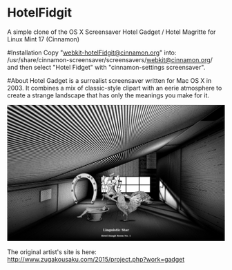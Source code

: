 # HotelFidgit
A simple clone of the OS X Screensaver Hotel Gadget / Hotel Magritte for Linux Mint 17 (Cinnamon)

#Installation
Copy "webkit-hotelFidgit@cinnamon.org" into: /usr/share/cinnamon-screensaver/screensavers/webkit@cinnamon.org/ and then select "Hotel Fidget" with "cinnamon-settings screensaver".

#About
Hotel Gadget is a surrealist screensaver written for Mac OS X in 2003. It combines a mix of classic-style clipart with an eerie atmosphere to create a strange landscape that has only the meanings you make for it.

![Alt text](/screenshot.jpg?raw=true "Screenshot")

The original artist's site is here: http://www.zugakousaku.com/2015/project.php?work=gadget
